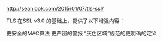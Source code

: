 http://seanlook.com/2015/01/07/tls-ssl/

TLS 在SSL v3.0 的基础上，提供了以下增强内容：

更安全的MAC算法
更严密的警报
“灰色区域”规范的更明确的定义